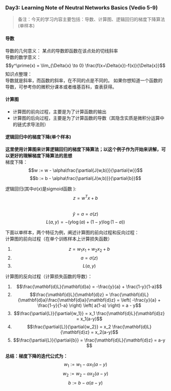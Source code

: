 ### Day3: Learning Note of Neutral Networks Basics (Vedio 5-9)
> 备注：今天的学习内容主要包括：导数、计算图、逻辑回归的梯度下降算法(单样本)

#### 导数
导数的几何意义： 某点的导数即函数在该点处的切线斜率  
导数的数学意义：
$$y^\prime(x) = \lim_{\Delta{x} \to 0} \frac{f(x+\Delta{x})-f(x)}{\Delta{x}}$$
知识点整理：  
导数就是斜率，而函数的斜率，在不同的点是不同的。
如果你想知道一个函数的导数，可参考你的微积分课本或者维基百科，查表获得。

#### 计算图
- 计算图的前向过程，主要是为了计算函数的输出
- 计算图的后向过程，主要是为了计算函数的导数（其隐含实质是微积分运算中的链式求导法则）

#### 逻辑回归中的梯度下降(单个样本)
**这里使用计算图来计算逻辑回归的梯度下降算法；以这个例子作为开始来讲解，可以更好的理解梯度下降算法的思想**  
梯度下降：  
$$w := w - \alpha\frac{\partial{J(w,b)}}{\partial{w}}$$ 
$$b := b - \alpha\frac{\partial{J(w,b)}}{\partial{b}}$$ 

逻辑回归(其中$\sigma(x)$是sigmoid函数 ): 
$$z = w^Tx + b$$  
$$\hat{y} = a = \sigma(z)$$
$$L(a, y) = -(y\log(a)+(1-y)\log(1-a))$$

下面以单样本，两个特征为例，阐述计算图的前向过程和反向过程：  
计算图的前向过程（在单个训练样本上计算损失函数）
1. $$z = w_1x_1 + w_2x_2 + b$$
2. $$a = \sigma{(z)}$$
3. $$L(a, y)$$

计算图的反向过程（计算损失函数的导数）：
1. $$\frac{\mathbf{d}L}{\mathbf{d}a} = -\frac{y}{a} + \frac{1-y}{1-a}$$
2. $$\frac{\mathbf{d}L}{\mathbf{d}z} = \frac{\mathbf{d}L}{\mathbf{d}a}\frac{\mathbf{d}a}{\mathbf{d}z} = \left( -\frac{y}{a} + \frac{1-y}{1-a} \right) \left( a(1-a) \right) = a - y$$
3. $$\frac{\partial{L}}{\partial{w_1}} = x_1 \frac{\mathbf{d}L}{\mathbf{d}z} = x_1(a-y)$$
4. $$\frac{\partial{L}}{\partial{w_2}} = x_2 \frac{\mathbf{d}L}{\mathbf{d}z} = x_2(a-y)$$
5. $$\frac{\partial{L}}{\partial{b}} = \frac{\mathbf{d}L}{\mathbf{d}z} = a-y $$

**总结：梯度下降的迭代公式为：**  
$$w_1 := w_1 - \alpha x_1(a-y)$$ 
$$w_2 := w_2 - \alpha x_2(a-y)$$ 
$$b := b - \alpha (a-y)$$ 